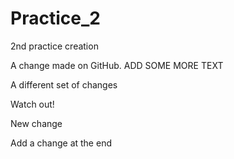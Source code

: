 # Practice_2
2nd practice creation

A change made on GitHub. ADD SOME MORE TEXT

A different set of changes


Watch out!

New change

Add a change at the end
